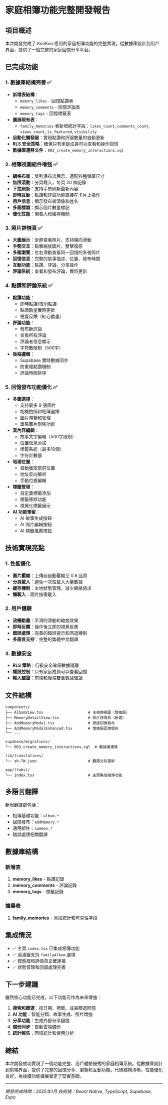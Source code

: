 # 家庭相簿功能完整開發報告

## 項目概述
本次開發完成了 KonKon 應用的家庭相簿功能的完整實現，從數據庫設計到用戶界面，提供了一個完整的家庭回憶分享平台。

## 已完成功能

### 1. 數據庫結構完善 ✅
- **新增表結構**：
  - `memory_likes` - 回憶點讚表
  - `memory_comments` - 回憶評論表  
  - `memory_tags` - 回憶標籤表
- **擴展現有表**：
  - `family_memories` 表新增統計字段：`likes_count`, `comments_count`, `views_count`, `is_featured`, `visibility`
- **自動化觸發器**：實現點讚和評論數量的自動更新
- **RLS 安全策略**：確保只有家庭成員可以查看和操作回憶
- **數據庫遷移文件**：`003_create_memory_interactions.sql`

### 2. 相簿視圖組件增強 ✅
- **網格布局**：雙列瀑布流展示，適配各種螢幕尺寸
- **無限滾動**：分頁載入，每頁 20 條記錄
- **下拉刷新**：支持手勢刷新最新內容
- **即時互動**：點讚和評論功能直接在卡片上操作
- **用戶信息**：顯示發布者頭像和姓名
- **多圖標識**：顯示圖片數量標記
- **優化性能**：懶載入和緩存機制

### 3. 照片詳情頁 ✅
- **大圖展示**：全屏查看照片，支持橫向滑動
- **手勢交互**：點擊縮放圖片，雙擊復原
- **多圖瀏覽**：左右滑動查看同一回憶的多張照片
- **回憶信息**：完整的故事描述、位置、發布時間
- **互動功能**：點讚、評論、分享操作
- **評論系統**：查看和發布評論，實時更新

### 4. 點讚和評論系統 ✅
- **點讚功能**：
  - 即時點讚/取消點讚
  - 點讚數量實時更新
  - 視覺反饋（紅心動畫）
- **評論功能**：
  - 發布新評論
  - 查看所有評論
  - 評論者信息顯示
  - 字符數限制（500字）
- **後端邏輯**：
  - Supabase 實時數據同步
  - 防重複點讚機制
  - 評論時間排序

### 5. 回憶發布功能優化 ✅
- **多圖選擇**：
  - 支持最多 9 張圖片
  - 相機拍照和相簿選擇
  - 圖片預覽和管理
  - 單張圖片刪除功能
- **富內容編輯**：
  - 故事文字編輯（500字限制）
  - 位置信息添加
  - 標籤系統（最多10個）
  - 字符計數器
- **地理位置**：
  - 自動獲取當前位置
  - 地址反向解析
  - 手動位置編輯
- **標籤管理**：
  - 自定義標籤添加
  - 標籤移除功能
  - 視覺化標籤展示
- **AI 功能預留**：
  - AI 故事生成按鈕
  - AI 照片編輯按鈕
  - AI 標籤推薦按鈕

## 技術實現亮點

### 1. 性能優化
- **圖片壓縮**：上傳前自動壓縮至 0.8 品質
- **分頁載入**：避免一次性載入大量數據
- **緩存機制**：本地狀態管理，減少網絡請求
- **懶載入**：圖片按需載入

### 2. 用戶體驗
- **流暢動畫**：平滑的滑動和縮放效果
- **即時反饋**：操作後立即的視覺反應
- **錯誤處理**：完善的錯誤提示和回退機制
- **多語言支持**：完整的繁體中文翻譯

### 3. 數據安全
- **RLS 策略**：行級安全確保數據隔離
- **權限控制**：只有家庭成員可以查看回憶
- **輸入驗證**：前端和後端雙重數據驗證

## 文件結構

```
components/
├── AlbumView.tsx                    # 主相簿視圖（增強版）
├── MemoryDetailView.tsx             # 照片詳情頁（新建）
├── AddMemoryModal.tsx               # 原版回憶發布
├── AddMemoryModalEnhanced.tsx       # 增強版回憶發布
└── ...

supabase/migrations/
└── 003_create_memory_interactions.sql  # 數據庫遷移

lib/translations/
└── zh-TW.json                       # 翻譯文件更新

app/(tabs)/
└── index.tsx                        # 主頁集成相簿功能
```

## 多語言翻譯

新增翻譯鍵包括：
- 相簿基礎功能：`album.*`
- 回憶發布：`addMemory.*`
- 通用組件：`common.*`
- 錯誤處理相關翻譯

## 數據庫結構

### 新增表
1. **memory_likes** - 點讚記錄
2. **memory_comments** - 評論記錄  
3. **memory_tags** - 標籤記錄

### 擴展表
1. **family_memories** - 添加統計和可見性字段

## 集成情況

- ✅ 主頁 `index.tsx` 已集成相簿功能
- ✅ 過濾器支持 `familyAlbum` 選項
- ✅ 模態框和詳情頁正確連接
- ✅ 狀態管理和回調處理完善

## 下一步建議

雖然核心功能已完成，以下功能可作為未來增強：

1. **搜索和篩選**：按日期、標籤、成員篩選回憶
2. **AI 功能**：智能分類、故事生成、照片增強
3. **分享功能**：生成外部分享鏈接
4. **備份同步**：自動雲端備份
5. **統計報告**：回憶統計和使用分析

## 總結

本次開發成功實現了一個功能完整、用戶體驗優秀的家庭相簿系統。從數據庫設計到前端界面，提供了完整的回憶分享、瀏覽和互動功能。代碼結構清晰，性能優化良好，為後續功能擴展奠定了堅實基礎。

---
*開發完成時間：2025年1月*
*技術棧：React Native, TypeScript, Supabase, Expo*